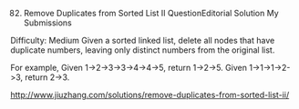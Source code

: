 82. Remove Duplicates from Sorted List II  QuestionEditorial Solution  My Submissions

Difficulty: Medium
Given a sorted linked list, delete all nodes that have duplicate numbers, leaving only distinct numbers from the original list.

For example,
Given 1->2->3->3->4->4->5, return 1->2->5.
Given 1->1->1->2->3, return 2->3.


http://www.jiuzhang.com/solutions/remove-duplicates-from-sorted-list-ii/
